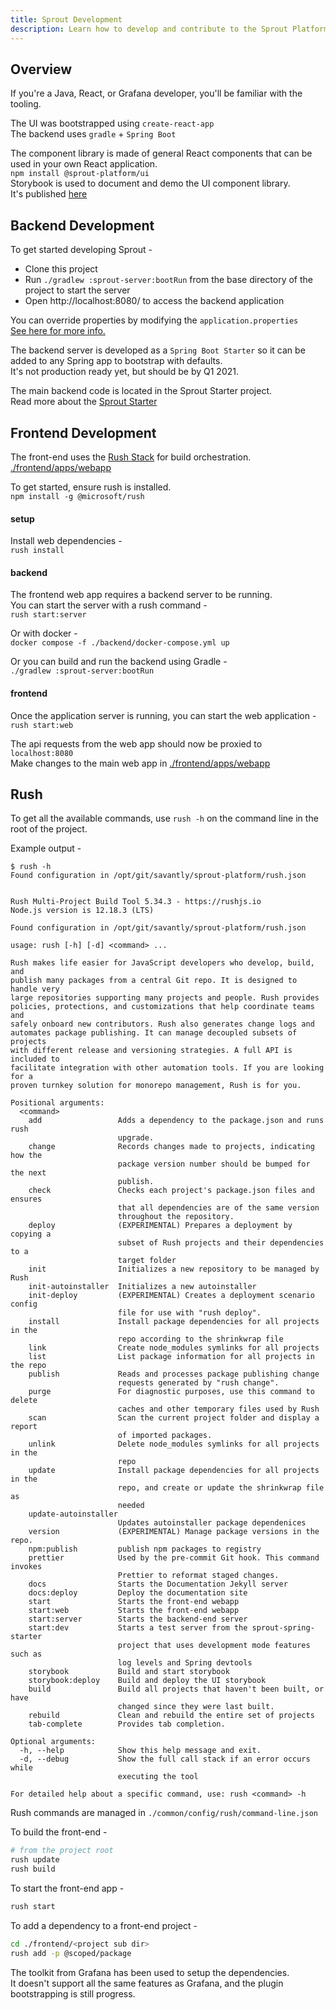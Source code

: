 ```yaml
---
title: Sprout Development
description: Learn how to develop and contribute to the Sprout Platform
---
```



## Overview

If you're a Java, React, or Grafana developer, you'll be familiar with the tooling. 

The UI was bootstrapped using `create-react-app`  
The backend uses `gradle` + `Spring Boot`  

The component library is made of general React components that can be used in your own React application.  
`npm install @sprout-platform/ui`  
Storybook is used to document and demo the UI component library.  
It's published [here](https://master--5f96ec613d800900227e3b76.chromatic.com)  

## Backend Development 

To get started developing Sprout -  
- Clone this project 
- Run `./gradlew :sprout-server:bootRun` from the base directory of the project to start the server 
- Open http://localhost:8080/ to access the backend application  

You can override properties by modifying the `application.properties`    
[See here for more info.](./backend/starters/sprout-spring-boot-starter/src/main/resources/)  

The backend server is developed as a `Spring Boot Starter` so it can be added to any Spring app to bootstrap with defaults.  
It's not production ready yet, but should be by Q1 2021.  

The main backend code is located in the Sprout Starter project.  
Read more about the [Sprout Starter](./backend/starters/sprout-spring-boot-starter)


## Frontend Development

The front-end uses the [Rush Stack](https://rushstack.io/) for build orchestration. [./frontend/apps/webapp](./frontend/apps/webapp) 

To get started, ensure rush is installed.  
`npm install -g @microsoft/rush`  

#### setup
Install web dependencies -  
`rush install`  

#### backend
The frontend web app requires a backend server to be running.  
You can start the server with a rush command -  
`rush start:server`  

Or with docker -  
`docker compose -f ./backend/docker-compose.yml up`  

Or you can build and run the backend using Gradle -   
`./gradlew :sprout-server:bootRun`  

#### frontend

Once the application server is running, you can start the web application -  
`rush start:web`  

The api requests from the web app should now be proxied to `localhost:8080`  
Make changes to the main web app in [./frontend/apps/webapp](./frontend/apps/webapp) 

## Rush

To get all the available commands, use `rush -h` on the command line in the root of the project.   

Example output - 

```
$ rush -h
Found configuration in /opt/git/savantly/sprout-platform/rush.json


Rush Multi-Project Build Tool 5.34.3 - https://rushjs.io
Node.js version is 12.18.3 (LTS)

Found configuration in /opt/git/savantly/sprout-platform/rush.json

usage: rush [-h] [-d] <command> ...

Rush makes life easier for JavaScript developers who develop, build, and
publish many packages from a central Git repo. It is designed to handle very
large repositories supporting many projects and people. Rush provides
policies, protections, and customizations that help coordinate teams and
safely onboard new contributors. Rush also generates change logs and
automates package publishing. It can manage decoupled subsets of projects
with different release and versioning strategies. A full API is included to
facilitate integration with other automation tools. If you are looking for a
proven turnkey solution for monorepo management, Rush is for you.

Positional arguments:
  <command>
    add                 Adds a dependency to the package.json and runs rush
                        upgrade.
    change              Records changes made to projects, indicating how the
                        package version number should be bumped for the next
                        publish.
    check               Checks each project's package.json files and ensures
                        that all dependencies are of the same version
                        throughout the repository.
    deploy              (EXPERIMENTAL) Prepares a deployment by copying a
                        subset of Rush projects and their dependencies to a
                        target folder
    init                Initializes a new repository to be managed by Rush
    init-autoinstaller  Initializes a new autoinstaller
    init-deploy         (EXPERIMENTAL) Creates a deployment scenario config
                        file for use with "rush deploy".
    install             Install package dependencies for all projects in the
                        repo according to the shrinkwrap file
    link                Create node_modules symlinks for all projects
    list                List package information for all projects in the repo
    publish             Reads and processes package publishing change
                        requests generated by "rush change".
    purge               For diagnostic purposes, use this command to delete
                        caches and other temporary files used by Rush
    scan                Scan the current project folder and display a report
                        of imported packages.
    unlink              Delete node_modules symlinks for all projects in the
                        repo
    update              Install package dependencies for all projects in the
                        repo, and create or update the shrinkwrap file as
                        needed
    update-autoinstaller
                        Updates autoinstaller package dependenices
    version             (EXPERIMENTAL) Manage package versions in the repo.
    npm:publish         publish npm packages to registry
    prettier            Used by the pre-commit Git hook. This command invokes
                        Prettier to reformat staged changes.
    docs                Starts the Documentation Jekyll server
    docs:deploy         Deploy the documentation site
    start               Starts the front-end webapp
    start:web           Starts the front-end webapp
    start:server        Starts the backend-end server
    start:dev           Starts a test server from the sprout-spring-starter
                        project that uses development mode features such as
                        log levels and Spring devtools
    storybook           Build and start storybook
    storybook:deploy    Build and deploy the UI storybook
    build               Build all projects that haven't been built, or have
                        changed since they were last built.
    rebuild             Clean and rebuild the entire set of projects
    tab-complete        Provides tab completion.

Optional arguments:
  -h, --help            Show this help message and exit.
  -d, --debug           Show the full call stack if an error occurs while
                        executing the tool

For detailed help about a specific command, use: rush <command> -h
```


Rush commands are managed in `./common/config/rush/command-line.json`  


To build the front-end -  
```bash
# from the project root
rush update
rush build
```

To start the front-end app -  
```bash
rush start
``` 

To add a dependency to a front-end project - 
```bash
cd ./frontend/<project sub dir>
rush add -p @scoped/package
```


The toolkit from Grafana has been used to setup the dependencies.  
It doesn't support all the same features as Grafana, and the plugin bootstrapping is still progress.  
